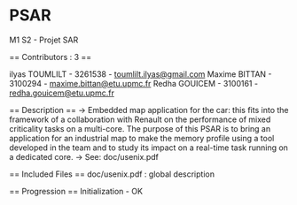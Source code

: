 # PSAR
M1 S2 - Projet SAR

== Contributors : 3 ==

   ilyas TOUMLILT - 3261538 - <toumlilt.ilyas@gmail.com>
   Maxime BITTAN  - 3100294 - <maxime.bittan@etu.upmc.fr>
   Redha GOUICEM  - 3100161 - <redha.gouicem@etu.upmc.fr>

== Description ==
   -> Embedded map application for the car: this fits into the framework of a
      collaboration with Renault on the performance of mixed criticality
      tasks on a multi-core. The purpose of this PSAR
      is to bring an application for an industrial map
      to make the memory profile using a tool developed in
      the team and to study its impact on a real-time task
      running on a dedicated core.
   -> See: doc/usenix.pdf

== Included Files ==
   doc/usenix.pdf : global description

== Progression ==
   Initialization - OK

